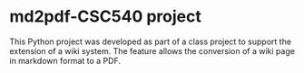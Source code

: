 # md2pdf-CSC540 project

This Python project was developed as part of a class 
project to support the extension of a wiki system.  The 
feature allows the conversion of a wiki page in markdown
format to a PDF. 